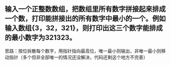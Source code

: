 ## 输入一个正整数数组，把数组里所有数字拼接起来排成一个数，打印能拼接出的所有数字中最小的一个。例如输入数组{3，32，321}，则打印出这三个数字能排成的最小数字为321323。

思路：按位拆散每个数字，用指针指向最高位，唯一最小则输出，非唯一最小则移动指针（多个但非全部唯一的情况还没解决，代码还剩这个地方不完善）